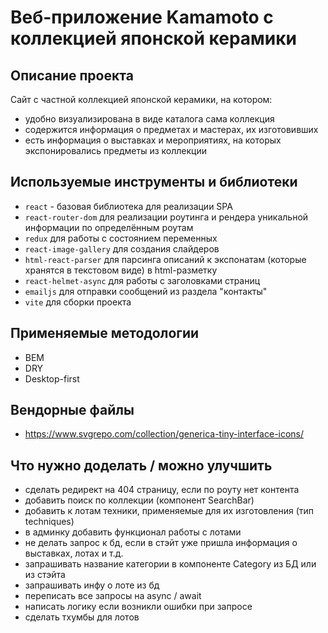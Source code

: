 # Веб-приложение Kamamoto с коллекцией японской керамики

## Описание проекта

Сайт с частной коллекцией японской керамики, на котором:

- удобно визуализирована в виде каталога сама коллекция
- содержится информация о предметах и мастерах, их изготовивших
- есть информация о выставках и мероприятиях, на которых экспонировались предметы из коллекции

## Используемые инструменты и библиотеки

- `react` - базовая библиотека для реализации SPA
- `react-router-dom` для реализации роутинга и рендера уникальной информации по определённым роутам
- `redux` для работы с состоянием переменных
- `react-image-gallery` для создания слайдеров
- `html-react-parser` для парсинга описаний к экспонатам (которые хранятся в текстовом виде) в html-разметку
- `react-helmet-async` для работы с заголовками страниц
- `emailjs` для отправки сообщений из раздела "контакты"
- `vite` для сборки проекта

## Применяемые методологии

- BEM
- DRY
- Desktop-first

## Вендорные файлы

- https://www.svgrepo.com/collection/generica-tiny-interface-icons/

## Что нужно доделать / можно улучшить

- сделать редирект на 404 страницу, если по роуту нет контента
- добавить поиск по коллекции (компонент SearchBar)
- добавить к лотам техники, применяемые для их изготовления (тип techniques)
- в админку добавить функционал работы с лотами
- не делать запрос к бд, если в стэйт уже пришла информация о выставках, лотах и т.д.
- запрашивать название категории в компоненте Category из БД или из стэйта
- запрашивать инфу о лоте из бд
- переписать все запросы на async / await
- написать логику если возникли ошибки при запросе
- сделать тхумбы для лотов
